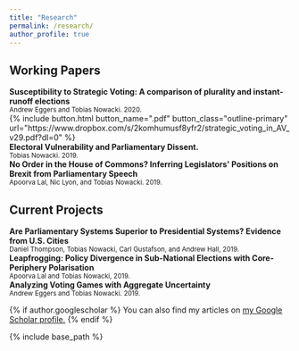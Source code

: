 ```yaml
---
title: "Research"
permalink: /research/
author_profile: true
---
```

## Working Papers

<div class="paper-title" style = "font-size: 1em; font-weight: bold;">Susceptibility to Strategic Voting: A comparison of plurality and instant-runoff elections</div>
<small>Andrew Eggers and Tobias Nowacki. 2020.</small> <br />
{% include button.html button_name=".pdf" button_class="outline-primary" url="https://www.dropbox.com/s/2komhumusf8yfr2/strategic_voting_in_AV_v29.pdf?dl=0" %}

<div class="paper-title" style = "font-size: 1em; font-weight: bold;">Electoral Vulnerability and Parliamentary Dissent.</div>
<small>Tobias Nowacki. 2019.</small>

<div class="paper-title" style = "font-size: 1em; font-weight: bold;">No Order in the House of Commons? Inferring Legislators' Positions on Brexit from Parliamentary Speech</div>
<small>Apoorva Lal, Nic Lyon, and Tobias Nowacki. 2019.</small>

## Current Projects

<div class="paper-title" style = "font-size: 1em; font-weight: bold;">Are Parliamentary Systems Superior to Presidential Systems? Evidence from U.S. Cities</div>
<small>Daniel Thompson, Tobias Nowacki, Carl Gustafson, and Andrew Hall, 2019.</small>

<div class="paper-title" style = "font-size: 1em; font-weight: bold;">Leapfrogging: Policy Divergence in Sub-National Elections with Core-Periphery Polarisation</div>
<small>Apoorva Lal and Tobias Nowacki, 2019.</small>

<div class="paper-title" style = "font-size: 1em; font-weight: bold;">Analyzing Voting Games with Aggregate Uncertainty</div>
<small>Andrew Eggers and Tobias Nowacki. 2019.</small>


{% if author.googlescholar %}
  You can also find my articles on <u><a href="{{author.googlescholar}}">my Google Scholar profile</a>.</u>
{% endif %}

{% include base_path %}
